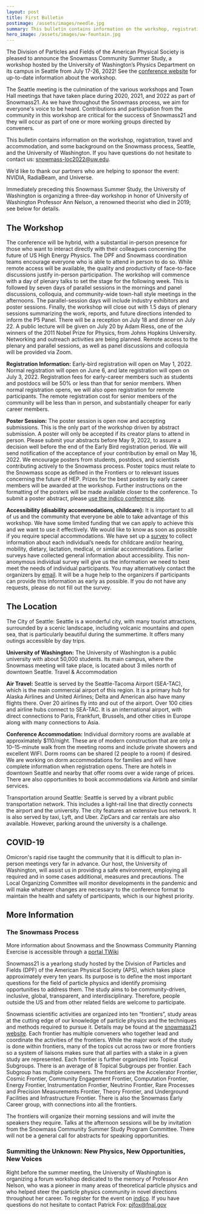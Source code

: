 ```yaml
---
layout: post
title: First Bulletin
postimage: /assets/images/needle.jpg
summary: This bulletin contains information on the workshop, registration, travel and accommodation, and some background on the Snowmass process, Seattle, and the University of Washington.
hero_image: /assets/images/uw-fountain.jpg
---
```

The Division of Particles and Fields of the American Physical Society is pleased to announce the Snowmass Community Summer Study, a workshop hosted by the University of Washington’s Physics Department on its campus in Seattle from July 17-26, 2022! See the [conference website](http://seattlesnowmass2021.net/) for up-to-date information about the workshop.

The Seattle meeting is the culmination of the various workshops and Town Hall meetings that have taken place during 2020, 2021, and 2022 as part of Snowmass21. As we have throughout the Snowmass process, we aim for everyone's voice to be heard. Contributions and participation from the community in this workshop are critical for the success of Snowmass21 and they will occur as part of one or more working groups directed by conveners.

This bulletin contains information on the workshop, registration, travel and accommodation, and some background on the Snowmass process, Seattle, and the University of Washington.  If you have questions do not hesitate to contact us: snowmass-loc2022@uw.edu.

We’d like to thank our partners who are helping to sponsor the event: NVIDIA, RadiaBeam, and Universe.

Immediately preceding this Snowmass Summer Study, the University of Washington is organizing a three-day workshop in honor of University of Washington Professor Ann Nelson, a renowned theorist who died in 2019; see below for details.

## The Workshop

The conference will be hybrid, with a substantial in-person presence for those who want to interact directly with their colleagues concerning the future of US High Energy Physics. The DPF and Snowmass coordination teams encourage everyone who is able to attend in person to do so. While remote access will be available, the quality and productivity of face-to-face discussions justify in-person participation. The workshop will commence with a day of plenary talks to set the stage for the following week. This is followed by seven days of parallel sessions in the mornings and panel discussions, colloquia, and community-wide town-hall style meetings in the afternoons. The parallel-session days will include industry exhibitors and poster sessions. Finally, the workshop will close out with 1.5 days of plenary sessions summarizing the work, reports, and future directions intended to inform the P5 Panel. There will be a reception on July 18 and dinner on July 22. A public lecture will be given on July 20 by Adam Riess, one of the winners of the 2011 Nobel Prize for Physics, from Johns Hopkins University. Networking and outreach activities are being planned. Remote access to the plenary and parallel sessions, as well as panel discussions and colloquia will be provided via Zoom.

**Registration Information:** Early-bird registration will open on May 1, 2022. Normal registration will open on June 6, and late registration will open on July 3, 2022. Registration fees for early-career members such as students and postdocs will be 50% or less than that for senior members. When normal registration opens, we will also open registration for remote participants. The remote registration cost for senior members of the community will be less than in person, and substantially cheaper for early career members.

**Poster Session:** The poster session is open now and accepting submissions. This is the only part of the workshop driven by abstract submission. A poster will only be accepted if its creator plans to attend in person. Please submit your abstracts before May 9, 2022, to assure a decision well before the end of the Early Bird registration period. We will send notification of the acceptance of your contribution by email on May 16, 2022. We encourage posters from students, postdocs, and scientists contributing actively to the Snowmass process. Poster topics must relate to the Snowmass scope as defined in the Frontiers or to relevant issues concerning the future of HEP. Prizes for the best posters by early career members will be awarded at the workshop.  Further instructions on the formatting of the posters will be made available closer to the conference. To submit a poster abstract, please [use the indico conference site](https://indico.fnal.gov/event/22303/abstracts/).

**Accessibility (disability accommodations, childcare):** It is important to all of us and the community that everyone be able to take advantage of this workshop. We have some limited funding that we can apply to achieve this and we want to use it effectively. We would like to know as soon as possible if you require special accommodations. We have set up a [survey](https://forms.gle/erjFnaWbWVpYXJb69) to collect information about each individual’s needs for childcare and/or hearing, mobility, dietary, lactation, medical, or similar accommodations. Earlier surveys have collected general information about accessibility. This non-anonymous individual survey will give us the information we need to best meet the needs of individual participants. You may alternatively contact the organizers by [email](mailto:snowmass-loc2022@uw.edu). It will be a huge help to the organizers if participants can provide this information as early as possible. If you do not have any requests, please do not fill out the survey.

## The Location

The City of Seattle: Seattle is a wonderful city, with many tourist attractions, surrounded by a scenic  landscape, including volcanic mountains and open sea,  that is particularly beautiful during the summertime. It offers many outings accessible by day trips.

**University of Washington:** The University of Washington is a public university with about 50,000 students. Its main campus, where the Snowmass meeting will take place, is located about 3 miles north of downtown Seattle.
Travel & Accommodation

**Air Travel:** Seattle is served by the Seattle-Tacoma Airport (SEA-TAC), which is the main commercial airport of this region. It is a primary hub for Alaska Airlines and United Airlines; Delta and American also have many flights there. Over 20 airlines fly into and out of the airport.  Over 100 cities and airline hubs connect to SEA-TAC. It is an international airport, with direct connections to Paris, Frankfurt, Brussels, and other cities in Europe along with many connections to Asia.

**Conference Accommodation:** Individual dormitory rooms are available at approximately $110/night. These are of modern construction that are only a 10–15-minute walk from the meeting rooms and include private showers and excellent WIFI. Dorm rooms can be shared (2 people to a room) if desired. We are working on dorm accommodations for families and will have complete information when registration opens. There are hotels in downtown Seattle and nearby that offer rooms over a wide range of prices. There are also opportunities to book accommodations via Airbnb and similar services.

Transportation around Seattle: Seattle is served by a vibrant public transportation network. This includes a light-rail line that directly connects the airport and the university. The city features an extensive bus network. It is also served by taxi, Lyft, and Uber. ZipCars and car rentals are also available. However, parking around the university is a challenge.

## COVID-19

Omicron's rapid rise taught the community that it is difficult to plan in-person meetings very far in advance. Our host, the University of Washington, will assist us in providing a safe environment, employing all required and in some cases additional, measures and precautions. The Local Organizing Committee will monitor developments in the pandemic and will make whatever changes are necessary to the conference format to maintain the health and safety of participants, which is our highest priority.

## More Information

### The Snowmass Process

More information about Snowmass and the Snowmass Community Planning Exercise is accessible through a [portal TWiki]( https://snowmass21.org/)

Snowmass21 is a yearlong study hosted by the Division of Particles and Fields (DPF) of the American Physical Society (APS), which takes place approximately every ten years. Its purpose is to define the most important questions for the field of particle physics and identify promising opportunities to address them.  The study aims to be community-driven, inclusive, global, transparent, and interdisciplinary. Therefore, people outside the US and from other related fields are welcome to participate.

Snowmass scientific activities are organized into ten “frontiers”, study areas at the cutting edge of our knowledge of particle physics and the techniques and methods required to pursue it. Details may be found at the [snowmass21 website](https://snowmass21.org/).  Each frontier has multiple conveners who together lead and coordinate the activities of the frontiers. While the major work of the study is done within frontiers, many of the topics cut across two or more frontiers so a system of liaisons makes sure that all parties with a stake in a given study are represented.  Each frontier is further organized into Topical Subgroups. There is an average of 8 Topical Subgroups per frontier. Each Subgroup has multiple conveners. The frontiers are the Accelerator Frontier, Cosmic Frontier, Community Engagement Frontier, Computation Frontier, Energy Frontier, Instrumentation Frontier, Neutrino Frontier, Rare Processes and Precision Measurements Frontier, Theory Frontier, and Underground Facilities and Infrastructure Frontier. There is also the Snowmass Early Career group, with connections into all the frontiers.

The frontiers will organize their morning sessions and will invite the speakers they require. Talks at the afternoon sessions will be by invitation from the Snowmass Community Summer Study Program Committee. There will not be a general call for abstracts for speaking opportunities.

### Summiting the Unknown: New Physics, New Opportunities, New Voices

Right before the summer meeting, the University of Washington is organizing a forum workshop dedicated to the memory of Professor Ann Nelson, who was a pioneer in many areas of theoretical particle physics and who helped steer the particle physics community in novel directions throughout her career. To register for the event on [indico](https://indico.fnal.gov/event/22915/). If you have questions do not hesitate to contact Patrick Fox: pjfox@fnal.gov
